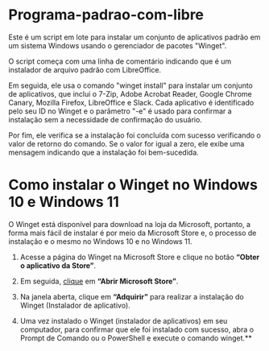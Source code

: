 # Programa-padrao-com-libre

Este é um script em lote para instalar um conjunto de aplicativos padrão em um sistema Windows usando o gerenciador de pacotes "Winget". 

O script começa com uma linha de comentário indicando que é um instalador de arquivo padrão com LibreOffice. 

Em seguida, ele usa o comando "winget install" para instalar um conjunto de aplicativos, que inclui o 7-Zip, Adobe Acrobat Reader, Google Chrome Canary, Mozilla Firefox, LibreOffice e Slack. Cada aplicativo é identificado pelo seu ID no Winget e o parâmetro "-e" é usado para confirmar a instalação sem a necessidade de confirmação do usuário.

Por fim, ele verifica se a instalação foi concluída com sucesso verificando o valor de retorno do comando. Se o valor for igual a zero, ele exibe uma mensagem indicando que a instalação foi bem-sucedida.

# Como instalar o Winget no Windows 10 e Windows 11

O Winget está disponível para download na loja da Microsoft, portanto, a forma mais fácil de instalar é por meio da Microsoft Store e, o processo de instalação e o mesmo no Windows 10 e no Windows 11.

1. Acesse a página do Winget na Microsoft Store e clique no botão **“Obter o aplicativo da Store”**.

2. Em seguida, [clique](https://apps.microsoft.com/store/detail/instalador-de-aplicativo/9NBLGGH4NNS1?hl=pt-br&gl=br&rtc=1) em **“Abrir Microsoft Store”**.

3. Na janela aberta, clique em **“Adquirir”** para realizar a instalação do Winget (Instalador de aplicativo).

4. Uma vez instalado o Winget (instalador de aplicativos) em seu computador, para confirmar que ele foi instalado com sucesso, abra o Prompt de Comando ou o PowerShell e execute o comando winget.**
